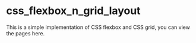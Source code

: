 # css_flexbox_n_grid_layout

This is a simple implementation of CSS flexbox and CSS grid, you can view the pages here.
